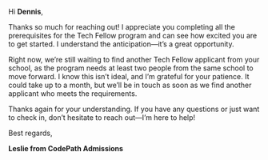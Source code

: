 Hi **Dennis**,

Thanks so much for reaching out! I appreciate you completing all the prerequisites for the Tech Fellow program and can see how excited you are to get started. I understand the anticipation—it’s a great opportunity.

Right now, we’re still waiting to find another Tech Fellow applicant from your school, as the program needs at least two people from the same school to move forward. I know this isn’t ideal, and I’m grateful for your patience. It could take up to a month, but we’ll be in touch as soon as we find another applicant who meets the requirements.

Thanks again for your understanding. If you have any questions or just want to check in, don’t hesitate to reach out—I’m here to help!


Best regards,

**Leslie from CodePath Admissions**
